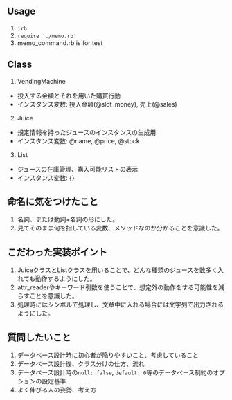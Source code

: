 ## Usage
1. `irb`
2. `require './memo.rb'`
3. memo_command.rb is for test

## Class
1. VendingMachine
  - 投入する金額とそれを用いた購買行動
  - インスタンス変数: 投入金額(@slot_money), 売上(@sales)
2. Juice
  - 規定情報を持ったジュースのインスタンスの生成用
  - インスタンス変数: @name, @price, @stock
3. List
  - ジュースの在庫管理、購入可能リストの表示
  - インスタンス変数: {}

## 命名に気をつけたこと
1. 名詞、または動詞+名詞の形にした。
2. 見てそのまま何を指している変数、メソッドなのか分かることを意識した。

## こだわった実装ポイント
1. JuiceクラスとListクラスを用いることで、どんな種類のジュースを数多く入れても動作するようにした。
2. attr_readerやキーワード引数を使うことで、想定外の動作をする可能性を減らすことを意識した。
3. 処理時にはシンボルで処理し、文章中に入れる場合には文字列で出力されるようにした。

## 質問したいこと
1. データベース設計時に初心者が陥りやすいこと、考慮していること
2. データベース設計後、クラス分けの仕方、流れ
3. データベース設計時の`null: false`, `default: 0`等のデータベース制約のオプションの設定基準
4. よく伸びる人の姿勢、考え方
